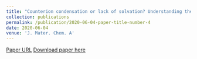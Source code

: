 ```yaml
---
title: "Counterion condensation or lack of solvation? Understanding the activity of ions in thin film block copolymer electrolytes"
collection: publications
permalink: /publication/2020-06-04-paper-title-number-4
date: 2020-06-04
venue: 'J. Mater. Chem. A'
---
```

[Paper URL](https://pubs.rsc.org/en/content/articlelanding/2020/ta/d0ta04266h/unauth#!divAbstract)
[Download paper here](http://academicpages.github.io/files/paper4.pdf)
